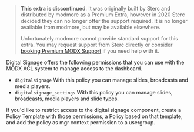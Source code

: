 > **This extra is discontinued**. It was originally built by Sterc and distributed by modmore as a Premium Extra, however in 2020 Sterc decided they can no longer offer the support required. It is no longer available from modmore, but may be available elsewhere.
>
> Unfortunately modmore cannot provide standard support for this extra. You may request support from Sterc directly or consider [booking Premium MODX Support](https://modmore.com/premium-modx-support/) if you need help with it.

Digital Signage offers the following permissions that you can use with the MODX ACL system to manage access to the dashboard.

- `digitalsignage` With this policy you can manage slides, broadcasts and media players.
- `digitalsignage_settings` With this policy you can manage slides, broadcasts, media players and slide types.

If you'd like to restrict access to the digital signage component, create a Policy Template with those permissions,
a Policy based on that template, and add the policy as mgr context permission to a usergroup.
